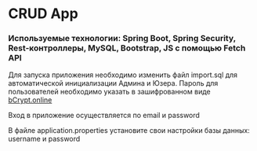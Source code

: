 <h1 align="left">CRUD App</h1> 
<h3 align="left">Используемые технологии: Spring Boot, Spring Security, Rest-контроллеры, MySQL, Bootstrap, JS c помощью Fetch API</h3>
<p align="left">Для запуска приложения необходимо изменить файл import.sql для автоматической инициализации Админа и Юзера. Пароль для пользователей необходимо указать в зашифрованном виде <a href="https://bcrypt.online")>bCrypt.online<a/></p>
<p align="left">Вход в приложение осуществляется по email и password</p>
<p align="left">В файле application.properties установите свои настройки базы данных: username и password</p>

